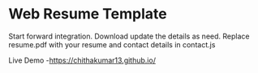 # Web Resume Template

Start forward integration. Download update the details as need. Replace resume.pdf with your resume and contact details in contact.js


Live Demo -https://chithakumar13.github.io/
